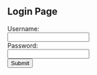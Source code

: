 <html>
<body>

<link rel="stylesheet" href="../../../assets/css/loginpage.css">




<h2>Login Page</h2>

<form>
  <label for="username">Username:</label><br>
  <input type="text" id="username" name="username"><br>
  <label for="password">Password:</label><br>
  <input type="password" id="password" name="password"><br>
  <input type="submit" value="Submit">
</form>

</body>
</html>
